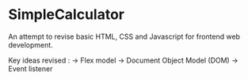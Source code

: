 # SimpleCalculator

An attempt to revise basic HTML, CSS and Javascript for frontend web development.

Key ideas revised :
-> Flex model
-> Document Object Model (DOM)
-> Event listener

